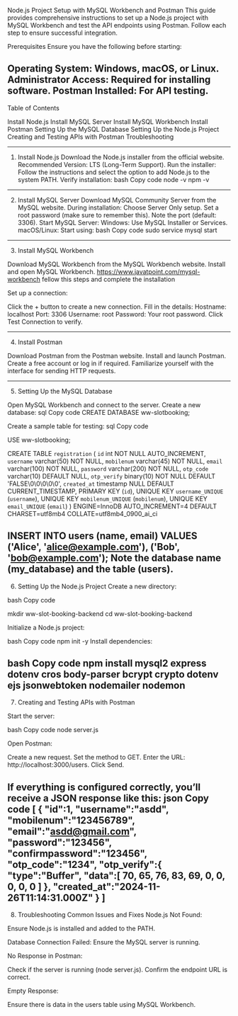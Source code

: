 Node.js Project Setup with MySQL Workbench and Postman
This guide provides comprehensive instructions to set up a Node.js project with MySQL Workbench and test the API endpoints using Postman. Follow each step to ensure successful integration.

Prerequisites
Ensure you have the following before starting:

Operating System: Windows, macOS, or Linux.
Administrator Access: Required for installing software.
Postman Installed: For API testing.
-----------------------------------------------------------------------------------------------------------------------------------

Table of Contents

Install Node.js
Install MySQL Server
Install MySQL Workbench
Install Postman
Setting Up the MySQL Database
Setting Up the Node.js Project
Creating and Testing APIs with Postman
Troubleshooting

-----------------------------------------------------------------------------------------------------------------
1. Install Node.js
Download the Node.js installer from the official website.
Recommended Version: LTS (Long-Term Support).
Run the installer:
Follow the instructions and select the option to add Node.js to the system PATH.
Verify installation:
bash
Copy code
node -v
npm -v
-----------------------------------------------------------------------------------------------------------
2. Install MySQL Server
Download MySQL Community Server from the MySQL website.
During installation:
Choose Server Only setup.
Set a root password (make sure to remember this).
Note the port (default: 3306).
Start MySQL Server:
Windows: Use MySQL Installer or Services.
macOS/Linux: Start using:
bash
Copy code
sudo service mysql start
-------------------------------------------------------------------------------------------------------------

3. Install MySQL Workbench
   
Download MySQL Workbench from the MySQL Workbench website.
Install and open MySQL Workbench.
https://www.javatpoint.com/mysql-workbench
fellow this steps and complete the installation

Set up a connection:

Click the + button to create a new connection.
Fill in the details:
Hostname: localhost
Port: 3306
Username: root
Password: Your root password.
Click Test Connection to verify.

------------------------------------------------------------------------

4. Install Postman
   
Download Postman from the Postman website.
Install and launch Postman.
Create a free account or log in if required.
Familiarize yourself with the interface for sending HTTP requests.

---------------------------------------------------------------------------

5. Setting Up the MySQL Database
   
Open MySQL Workbench and connect to the server.
Create a new database:
sql
Copy code
CREATE DATABASE ww-slotbooking;

Create a sample table for testing:
sql
Copy code

USE ww-slotbooking;

CREATE TABLE `registration` (
  `id` int NOT NULL AUTO_INCREMENT,
  `username` varchar(50) NOT NULL,
  `mobilenum` varchar(45) NOT NULL,
  `email` varchar(100) NOT NULL,
  `password` varchar(200) NOT NULL,
  `otp_code` varchar(10) DEFAULT NULL,
  `otp_verify` binary(10) NOT NULL DEFAULT 'FALSE\0\0\0\0\0',
  `created_at` timestamp NULL DEFAULT CURRENT_TIMESTAMP,
  PRIMARY KEY (`id`),
  UNIQUE KEY `username_UNIQUE` (`username`),
  UNIQUE KEY `mobilenum_UNIQUE` (`mobilenum`),
  UNIQUE KEY `email_UNIQUE` (`email`)
) ENGINE=InnoDB AUTO_INCREMENT=4 DEFAULT CHARSET=utf8mb4 COLLATE=utf8mb4_0900_ai_ci

INSERT INTO users (name, email) VALUES
('Alice', 'alice@example.com'),
('Bob', 'bob@example.com');
Note the database name (my_database) and the table (users).
--------------------------------------------------------------------------------------

6. Setting Up the Node.js Project
Create a new directory:

bash
Copy code

mkdir ww-slot-booking-backend
cd ww-slot-booking-backend

Initialize a Node.js project:

bash
Copy code
npm init -y
Install dependencies:

bash
Copy code
npm install mysql2 express dotenv cros body-parser bcrypt crypto dotenv ejs jsonwebtoken nodemailer nodemon
-----------------------------------------------------------------------------------------------------------

7. Creating and Testing APIs with Postman
   
Start the server:

bash
Copy code
node server.js

Open Postman:

Create a new request.
Set the method to GET.
Enter the URL: http://localhost:3000/users.
Click Send.

If everything is configured correctly, you’ll receive a JSON response like this:
json
Copy code
[
   {
   "id":1,
   "username":"asdd",
   "mobilenum":"123456789",
   "email":"asdd@gmail.com",
   "password":"123456",
   "confirmpassword":"123456",
   "otp_code":"1234",
   "otp_verify":{
      "type":"Buffer",
      "data":[
         70,
         65,
         76,
         83,
         69,
         0,
         0,
         0,
         0,
         0
      ]
   },
   "created_at":"2024-11-26T11:14:31.000Z"
}
]
----------------------------------------------------------------------------------------------------------------

8. Troubleshooting
Common Issues and Fixes
Node.js Not Found:

Ensure Node.js is installed and added to the PATH.

Database Connection Failed:
Ensure the MySQL server is running.

No Response in Postman:

Check if the server is running (node server.js).
Confirm the endpoint URL is correct.

Empty Response:

Ensure there is data in the users table using MySQL Workbench.
